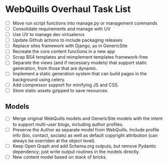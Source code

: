 # WebQuills Overhaul Task List

- [ ] Move run script functions into manage.py or management commands
- [ ] Consolidate requirements and manage with UV
- [ ] Use UV to manage dev virtualenvs
- [ ] Update Github actions to include packaging releases
- [ ] Replace sites framework with Django, as in GenericSite
- [ ] Recreate the core content functions in a new app
- [ ] Scrap BS4 templates and reimplement templates framework-free
- [ ] Separate the views (and if necessary models) that support static generation, from
      those that are dynamic.
- [ ] Implement a static generation system that can build pages in the background using
      celery.
- [ ] Add compressor support for minifying JS and CSS.
- [ ] Store static assets gzipped to save resources.

## Models

- [ ] Merge original WebQuills models and GenericSite models with the intent to support
      multi-user blogs, including author profiles.
- [ ] Preserve the Author as separate model from WebQuills. Include profile info (bio,
      contact, socials) as well as default copyright attribution (can always be
      overriden at the object level).
- [ ] Keep Open Graph and add Schema.org outputs, but remove Pydantic dependency; just
      write output routines in the models directly.
- [ ] New content model based on stack of bricks.
